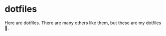 # dotfiles

Here are dotfiles. There are many others like them, but these are my dotfiles
:yellow_heart:.
